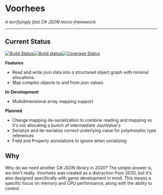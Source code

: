 Voorhees
========

*A terrifyingly fast C# JSON micro-framework*

---

Current Status
------
[![Build Status](https://travis-ci.org/grahamboree/voorhees.svg?branch=master)](https://travis-ci.org/grahamboree/voorhees)[![Build status](https://ci.appveyor.com/api/projects/status/6nl98purvr2186iw?svg=true)](https://ci.appveyor.com/project/grahamboree/voorhees)[![Coverage Status](https://coveralls.io/repos/github/grahamboree/voorhees/badge.svg?branch=master)](https://coveralls.io/github/grahamboree/voorhees?branch=master)

**Features**
* Read and write json data into a structured object graph with minimal allocations.
* Map complex objects to and from json values

**In-Development**
* Multidimensional array mapping support

**Planned**
* Change mapping de-serialization to combine reading and mapping so it's not allocating a bunch of intermediate JsonValue's 
* Serialize and de-serialize correct underlying value for polymorphic type references
* Field and Property annotations to ignore when serializing

Why
---

Why do we need another C# JSON library in 2020?  The simple answer is, we don't really.  Voorhees was created as a distraction from 2020, but it's also designed specifically with game development in mind.  This means a specific focus on memory and CPU performance, along with the ability to control 

